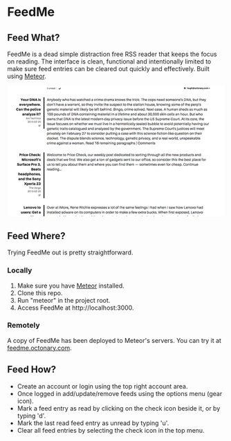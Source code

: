 # FeedMe

## Feed What?

FeedMe is a dead simple distraction free RSS reader that keeps the focus on reading. The interface is clean, functional and intentionally limited to make sure feed entries can be cleared out quickly and effectively. Built using [Meteor](http://meteor.com).

![FeedMe screenshot](https://github.com/hwillson/feedme/blob/master/public/img/feedme_screenshot.png "FeedMe")

## Feed Where?

Trying FeedMe out is pretty straightforward.

### Locally

1. Make sure you have [Meteor](http://meteor.com) installed.
2. Clone this repo.
3. Run "meteor" in the project root.
4. Access FeedMe at http://localhost:3000.

### Remotely

A copy of FeedMe has been deployed to Meteor's servers. You can try it at [feedme.octonary.com](http://feedme.octonary.com).

## Feed How?

- Create an account or login using the top right account area.
- Once logged in add/update/remove feeds using the options menu (gear icon).
- Mark a feed entry as read by clicking on the check icon beside it, or by typing 'd'.
- Mark the last read feed entry as unread by typing 'u'.
- Clear all feed entries by selecting the check icon in the top menu.

